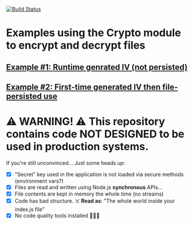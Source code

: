 [![Build Status](https://travis-ci.org/niktekusho/crypto-test.svg?branch=master)](https://travis-ci.org/niktekusho/crypto-test)

# Examples using the Crypto module to encrypt and decrypt files

## [Example #1: Runtime genrated IV (not persisted)](./example1/README.md)

## [Example #2: First-time generated IV then file-persisted use](./example2/README.md)


# ⚠️ WARNING! ⚠️ This repository contains code NOT DESIGNED to be used in production systems.

If you're still unconvinced... Just some heads up:
 - [x] "Secret" key used in the application is not loaded via secure methods (environment vars?)
 - [x] Files are read and written using Node.js **synchronous** APIs...
 - [x] File contents are kept in memory the whole time (no streams)
 - [x] Code has bad structure. ☠️ **Read as**: "The whole world inside your index.js file"
 - [x] No code quality tools installed 💩💩💩
